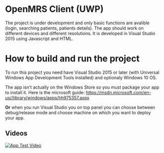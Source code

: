 # OpenMRS Client (UWP)

The project is under development and only basic functions are avalible (login, searching patients, patients details). The app should work on different devices and different resolutions. It is developed in Visual Studio 2015 using Javascript and HTML.

# How to build and run the project

To run this project you need have Visual Studio 2015 or later (with Universal Windows App Development Tools installed) and optionaly Windows 10 OS.

The app isn't actually on the Windows Store so you must package your app to install it.
Here is the microsoft guide: https://msdn.microsoft.com/en-us//library/windows/apps/hh975357.aspx

**Or** when you run Visual Studio you on top panel you can choose between debug/release mode and choose machine on which you want to deploy your app.

## Videos
[![App Test Video](http://img.youtube.com/vi/MMa6i_HJytc/0.jpg)](http://www.youtube.com/watch?v=MMa6i_HJytc)
